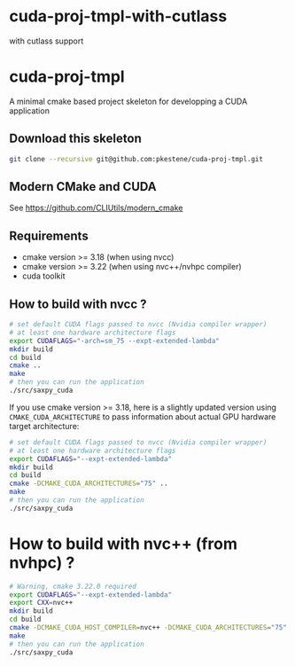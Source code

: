 # cuda-proj-tmpl-with-cutlass
with cutlass support

# cuda-proj-tmpl

A minimal cmake based project skeleton for developping a CUDA application

## Download this skeleton

```bash
git clone --recursive git@github.com:pkestene/cuda-proj-tmpl.git
```

## Modern CMake and CUDA

See https://github.com/CLIUtils/modern_cmake

## Requirements

- cmake version >= 3.18 (when using nvcc)
- cmake version >= 3.22 (when using nvc++/nvhpc compiler)
- cuda toolkit

## How to build with nvcc ?

```bash
# set default CUDA flags passed to nvcc (Nvidia compiler wrapper)
# at least one hardware architecture flags
export CUDAFLAGS="-arch=sm_75 --expt-extended-lambda"
mkdir build
cd build
cmake ..
make
# then you can run the application
./src/saxpy_cuda
```

If you use cmake version >= 3.18, here is a slightly updated version using `CMAKE_CUDA_ARCHITECTURE`
to pass information about actual GPU hardware target architecture:

```bash
# set default CUDA flags passed to nvcc (Nvidia compiler wrapper)
# at least one hardware architecture flags
export CUDAFLAGS="--expt-extended-lambda"
mkdir build
cd build
cmake -DCMAKE_CUDA_ARCHITECTURES="75" ..
make
# then you can run the application
./src/saxpy_cuda
```
# How to build with nvc++ (from nvhpc) ?

```bash
# Warning, cmake 3.22.0 required
export CUDAFLAGS="--expt-extended-lambda"
export CXX=nvc++
mkdir build
cd build
cmake -DCMAKE_CUDA_HOST_COMPILER=nvc++ -DCMAKE_CUDA_ARCHITECTURES="75" ..
make
# then you can run the application
./src/saxpy_cuda
```
